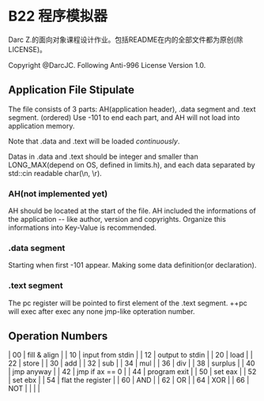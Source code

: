 # B22 程序模拟器

Darc Z.的面向对象课程设计作业。包括README在内的全部文件都为原创(除LICENSE)。

Copyright @DarcJC. Following Anti-996 License Version 1.0.

## Application File Stipulate
The file consists of 3 parts: AH(application header), .data segment and .text segment. (ordered)
Use -101 to end each part, and AH will not load into application memory.

Note that .data and .text will be loaded *continuously*.

Datas in .data and .text should be integer and smaller than LONG_MAX(depend on OS, defined in limits.h), and each data separated by std::cin readable char(\n, \r).


### AH(not implemented yet)
AH should be located at the start of the file. AH included the informations of the application -- like author, version and copyrights.
Organize this informations into Key-Value is recommended.

### .data segment
Starting when first -101 appear. Making some data definition(or declaration).

### .text segment
The pc register will be pointed to first element of the .text segment.
++pc will exec after exec any none jmp-like opteration number.

## Operation Numbers
| 00 | fill & align      |
| 10 | input from stdin  |
| 12 | output to stdin   |
| 20 | load              |
| 22 | store             |
| 30 | add               |
| 32 | sub               |
| 34 | mul               |
| 36 | div               |
| 38 | surplus           |
| 40 | jmp anyway        |
| 42 | jmp if ax == 0    |
| 44 | program exit      |
| 50 | set eax           |
| 52 | set ebx           |
| 54 | flat the register |
| 60 | AND               |
| 62 | OR                |
| 64 | XOR               |
| 66 | NOT               |
|    |                   |
